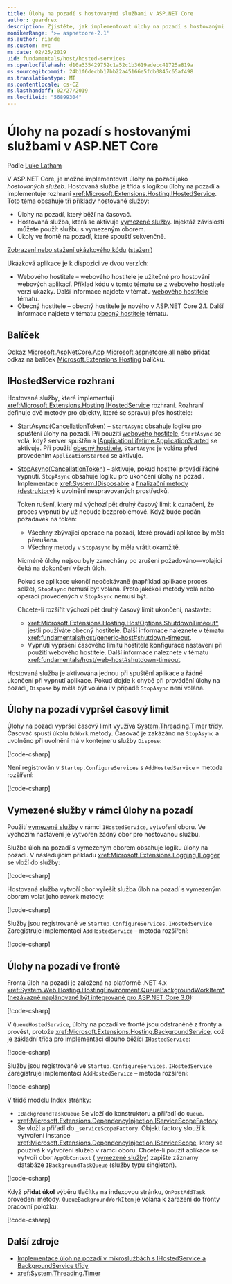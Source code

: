 ```yaml
---
title: Úlohy na pozadí s hostovanými službami v ASP.NET Core
author: guardrex
description: Zjistěte, jak implementovat úlohy na pozadí s hostovanými službami v ASP.NET Core.
monikerRange: '>= aspnetcore-2.1'
ms.author: riande
ms.custom: mvc
ms.date: 02/25/2019
uid: fundamentals/host/hosted-services
ms.openlocfilehash: d10a335429752c1a52c1b3619adecc41725a819a
ms.sourcegitcommit: 24b1f6decbb17bb22a45166e5fdb0845c65af498
ms.translationtype: MT
ms.contentlocale: cs-CZ
ms.lasthandoff: 02/27/2019
ms.locfileid: "56899304"
---
```

# <a name="background-tasks-with-hosted-services-in-aspnet-core"></a>Úlohy na pozadí s hostovanými službami v ASP.NET Core

Podle [Luke Latham](https://github.com/guardrex)

V ASP.NET Core, je možné implementovat úlohy na pozadí jako *hostovaných služeb*. Hostovaná služba je třída s logikou úlohy na pozadí a implementuje rozhraní <xref:Microsoft.Extensions.Hosting.IHostedService>. Toto téma obsahuje tři příklady hostované služby:

* Úlohy na pozadí, který běží na časovač.
* Hostovaná služba, která se aktivuje [vymezené služby](xref:fundamentals/dependency-injection#service-lifetimes). Injektáž závislostí můžete použít službu s vymezeným oborem.
* Úkoly ve frontě na pozadí, které spouští sekvenčně.

[Zobrazení nebo stažení ukázkového kódu](https://github.com/aspnet/Docs/tree/master/aspnetcore/fundamentals/host/hosted-services/samples/) ([stažení](xref:index#how-to-download-a-sample))

Ukázková aplikace je k dispozici ve dvou verzích:

* Webového hostitele &ndash; webového hostitele je užitečné pro hostování webových aplikací. Příklad kódu v tomto tématu se z webového hostitele verzi ukázky. Další informace najdete v tématu [webového hostitele](xref:fundamentals/host/web-host) tématu.
* Obecný hostitele &ndash; obecný hostitele je nového v ASP.NET Core 2.1. Další informace najdete v tématu [obecný hostitele](xref:fundamentals/host/generic-host) tématu.

## <a name="package"></a>Balíček

Odkaz [Microsoft.AspNetCore.App Microsoft.aspnetcore.all](xref:fundamentals/metapackage-app) nebo přidat odkaz na balíček [Microsoft.Extensions.Hosting](https://www.nuget.org/packages/Microsoft.Extensions.Hosting) balíčku.

## <a name="ihostedservice-interface"></a>IHostedService rozhraní

Hostované služby, které implementují <xref:Microsoft.Extensions.Hosting.IHostedService> rozhraní. Rozhraní definuje dvě metody pro objekty, které se spravují přes hostitele:

* [StartAsync(CancellationToken)](xref:Microsoft.Extensions.Hosting.IHostedService.StartAsync*) &ndash; `StartAsync` obsahuje logiku pro spuštění úlohy na pozadí. Při použití [webového hostitele](xref:fundamentals/host/web-host), `StartAsync` se volá, když server spuštěn a [IApplicationLifetime.ApplicationStarted](xref:Microsoft.AspNetCore.Hosting.IApplicationLifetime.ApplicationStarted*) se aktivuje. Při použití [obecný hostitele](xref:fundamentals/host/generic-host), `StartAsync` je volána před provedením `ApplicationStarted` se aktivuje.

* [StopAsync(CancellationToken)](xref:Microsoft.Extensions.Hosting.IHostedService.StopAsync*) &ndash; aktivuje, pokud hostitel provádí řádné vypnutí. `StopAsync` obsahuje logiku pro ukončení úlohy na pozadí. Implementace <xref:System.IDisposable> a [finalizační metody (destruktory)](/dotnet/csharp/programming-guide/classes-and-structs/destructors) k uvolnění nespravovaných prostředků.

  Token rušení, který má výchozí pět druhý časový limit k označení, že proces vypnutí by už nebude bezproblémové. Když bude podán požadavek na token:

  * Všechny zbývající operace na pozadí, které provádí aplikace by měla přerušena.
  * Všechny metody v `StopAsync` by měla vrátit okamžitě.

  Nicméně úlohy nejsou byly zanechány po zrušení požadováno&mdash;volající čeká na dokončení všech úloh.

  Pokud se aplikace ukončí neočekávaně (například aplikace proces selže), `StopAsync` nemusí být volána. Proto jakékoli metody volá nebo operací provedených v `StopAsync` nemusí být.

  Chcete-li rozšířit výchozí pět druhý časový limit ukončení, nastavte:

  * <xref:Microsoft.Extensions.Hosting.HostOptions.ShutdownTimeout*> jestli používáte obecný hostitele. Další informace naleznete v tématu <xref:fundamentals/host/generic-host#shutdown-timeout>.
  * Vypnutí vypršení časového limitu hostitele konfigurace nastavení při použití webového hostitele. Další informace naleznete v tématu <xref:fundamentals/host/web-host#shutdown-timeout>.

Hostovaná služba je aktivována jednou při spuštění aplikace a řádné ukončení při vypnutí aplikace. Pokud dojde k chybě při provádění úlohy na pozadí, `Dispose` by měla být volána i v případě `StopAsync` není volána.

## <a name="timed-background-tasks"></a>Úlohy na pozadí vypršel časový limit

Úlohy na pozadí vypršel časový limit využívá [System.Threading.Timer](xref:System.Threading.Timer) třídy. Časovač spustí úkolu `DoWork` metody. Časovač je zakázáno na `StopAsync` a uvolněno při uvolnění má v kontejneru služby `Dispose`:

[!code-csharp[](hosted-services/samples/2.x/BackgroundTasksSample-WebHost/Services/TimedHostedService.cs?name=snippet1&highlight=15-16,30,37)]

Není registrován v `Startup.ConfigureServices` s `AddHostedService` – metoda rozšíření:

[!code-csharp[](hosted-services/samples/2.x/BackgroundTasksSample-WebHost/Startup.cs?name=snippet1)]

## <a name="consuming-a-scoped-service-in-a-background-task"></a>Vymezené služby v rámci úlohy na pozadí

Použití [vymezené služby](xref:fundamentals/dependency-injection#service-lifetimes) v rámci `IHostedService`, vytvoření oboru. Ve výchozím nastavení je vytvořen žádný obor pro hostovanou službu.

Služba úloh na pozadí s vymezeným oborem obsahuje logiku úlohy na pozadí. V následujícím příkladu <xref:Microsoft.Extensions.Logging.ILogger> se vloží do služby:

[!code-csharp[](hosted-services/samples/2.x/BackgroundTasksSample-WebHost/Services/ScopedProcessingService.cs?name=snippet1)]

Hostovaná služba vytvoří obor vyřešit služba úloh na pozadí s vymezeným oborem volat jeho `DoWork` metody:

[!code-csharp[](hosted-services/samples/2.x/BackgroundTasksSample-WebHost/Services/ConsumeScopedServiceHostedService.cs?name=snippet1&highlight=29-36)]

Služby jsou registrované ve `Startup.ConfigureServices`. `IHostedService` Zaregistruje implementaci `AddHostedService` – metoda rozšíření:

[!code-csharp[](hosted-services/samples/2.x/BackgroundTasksSample-WebHost/Startup.cs?name=snippet2)]

## <a name="queued-background-tasks"></a>Úlohy na pozadí ve frontě

Fronta úloh na pozadí je založená na platformě .NET 4.x <xref:System.Web.Hosting.HostingEnvironment.QueueBackgroundWorkItem*> ([nezávazně naplánované být integrované pro ASP.NET Core 3.0](https://github.com/aspnet/Hosting/issues/1280)):

[!code-csharp[](hosted-services/samples/2.x/BackgroundTasksSample-WebHost/Services/BackgroundTaskQueue.cs?name=snippet1)]

V `QueueHostedService`, úlohy na pozadí ve frontě jsou odstraněné z fronty a provést, protože <xref:Microsoft.Extensions.Hosting.BackgroundService>, což je základní třída pro implementaci dlouho běžící `IHostedService`:

[!code-csharp[](hosted-services/samples/2.x/BackgroundTasksSample-WebHost/Services/QueuedHostedService.cs?name=snippet1&highlight=21,25)]

Služby jsou registrované ve `Startup.ConfigureServices`. `IHostedService` Zaregistruje implementaci `AddHostedService` – metoda rozšíření:

[!code-csharp[](hosted-services/samples/2.x/BackgroundTasksSample-WebHost/Startup.cs?name=snippet3)]

V třídě modelu Index stránky:

* `IBackgroundTaskQueue` Se vloží do konstruktoru a přiřadí do `Queue`.
* <xref:Microsoft.Extensions.DependencyInjection.IServiceScopeFactory> Se vloží a přiřadí do `_serviceScopeFactory`. Objekt factory slouží k vytvoření instance <xref:Microsoft.Extensions.DependencyInjection.IServiceScope>, který se používá k vytvoření služeb v rámci oboru. Chcete-li použít aplikace se vytvoří obor `AppDbContext` ( [vymezené služby](xref:fundamentals/dependency-injection#service-lifetimes)) zapište záznamy databáze `IBackgroundTaskQueue` (služby typu singleton).

[!code-csharp[](hosted-services/samples/2.x/BackgroundTasksSample-WebHost/Pages/Index.cshtml.cs?name=snippet1)]

Když **přidat úkol** výběru tlačítka na indexovou stránku, `OnPostAddTask` provedení metody. `QueueBackgroundWorkItem` je volána k zařazení do fronty pracovní položku:

[!code-csharp[](hosted-services/samples/2.x/BackgroundTasksSample-WebHost/Pages/Index.cshtml.cs?name=snippet2)]

## <a name="additional-resources"></a>Další zdroje

* [Implementace úloh na pozadí v mikroslužbách s IHostedService a BackgroundService třídy](/dotnet/standard/microservices-architecture/multi-container-microservice-net-applications/background-tasks-with-ihostedservice)
* <xref:System.Threading.Timer>
